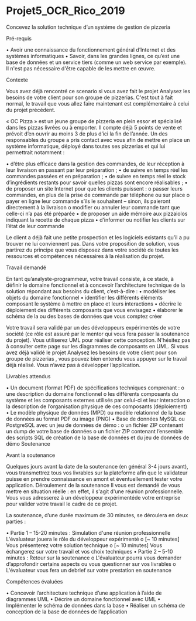 # Projet5_OCR_Rico_2019
Concevez la solution technique d’un système de gestion de pizzeria

Pré-requis

•	Avoir une connaissance du fonctionnement général d’Internet et des systèmes informatiques
•	Savoir, dans les grandes lignes, ce qu’est une base de données et un service tiers (comme un web service par exemple). Il n'est pas nécessaire d'être capable de les mettre en œuvre.

Contexte

Vous avez déjà rencontré ce scenario si vous avez fait le projet Analysez les besoins de votre client pour son groupe de pizzerias. C'est tout à fait normal, le travail que vous allez faire maintenant est complémentaire à celui du projet précédent.

« OC Pizza » est un jeune groupe de pizzeria en plein essor et spécialisé dans les pizzas livrées ou à emporter. Il compte déjà 5 points de vente et prévoit d’en ouvrir au moins 3 de plus d’ici la fin de l’année. Un des responsables du groupe a pris contact avec vous afin de mettre en place un système informatique, déployé dans toutes ses pizzerias et qui lui permettrait notamment :

•	d’être plus efficace dans la gestion des commandes, de leur réception à leur livraison en passant par leur préparation ;
•	de suivre en temps réel les commandes passées et en préparation ;
•	de suivre en temps réel le stock d’ingrédients restants pour savoir quelles pizzas sont encore réalisables ;
•	de proposer un site Internet pour que les clients puissent :
o	passer leurs commandes, en plus de la prise de commande par téléphone ou sur place
o	payer en ligne leur commande s’ils le souhaitent – sinon, ils paieront directement à la livraison
o	modifier ou annuler leur commande tant que celle-ci n’a pas été préparée
•	de proposer un aide mémoire aux pizzaiolos indiquant la recette de chaque pizza
•	d’informer ou notifier les clients sur l’état de leur commande

Le client a déjà fait une petite prospection et les logiciels existants qu’il a pu trouver ne lui conviennent pas.
Dans votre proposition de solution, vous partirez du principe que vous disposez dans votre société de toutes les ressources et compétences nécessaires à la réalisation du projet.

Travail demandé

En tant qu’analyste-programmeur, votre travail consiste, à ce stade, à définir le domaine fonctionnel et à concevoir l’architecture technique de la solution répondant aux besoins du client, c’est-à-dire :
•	modéliser les objets du domaine fonctionnel
•	identifier les différents éléments composant le système à mettre en place et leurs interactions
•	décrire le déploiement des différents composants que vous envisagez
•	élaborer le schéma de la ou des bases de données que vous comptez créer

Votre travail sera validé par un des développeurs expérimentés de votre société (ce rôle est assuré par le mentor qui vous fera passer la soutenance du projet).
Vous utiliserez UML pour réaliser cette conception.
N'hésitez pas à consulter cette  page sur les diagrammes de composants en UML.
Si vous avez déjà validé le projet  Analysez les besoins de votre client pour son groupe de pizzerias , vous pouvez bien entendu vous appuyer sur le travail déjà réalisé.
 Vous n’avez pas à développer l’application.
 
Livrables attendus

•	Un document (format PDF) de spécifications techniques comprenant :
o	une description du domaine fonctionnel
o	les différents composants du système et les composants externes utilisés par celui-ci et leur interaction
o	la description de l’organisation physique de ces composants (déploiement)
•	Le modèle physique de données (MPD) ou modèle relationnel de la base de données au format PDF ou image (PNG)
•	Base de données MySQL ou PostgreSQL avec un jeu de données de démo :
o	un fichier ZIP contenant un dump de votre base de données
o	un fichier ZIP contenant l’ensemble des scripts SQL de création de la base de données et du jeu de données de démo
Soutenance

Avant la soutenance

Quelques jours avant la date de la soutenance (en général 3-4 jours avant), vous transmettrez  tous vos livrables sur la plateforme afin que le validateur puisse en prendre connaissance en amont et éventuellement tester votre application.
Déroulement de la soutenance
Il vous est demandé de vous mettre en situation réelle : en effet, il s'agit d'une réunion professionnelle. Vous vous adresserez à un développeur expérimentéde votre entreprise pour valider votre travail le cadre de ce projet.

La soutenance, d’une durée maximum de 30 minutes, se déroulera en deux parties :

•	Partie 1 – 15-20 minutes : Simulation d'une réunion professionnelle
L'évaluateur jouera le rôle du développeur expérimenté
o	[~ 10 minutes] Vous présenterez votre solution technique
o	[~ 10 minutes] Vous échangerez sur votre travail et vos choix techniques
•	Partie 2 – 5-10 minutes : Retour sur la soutenance
o	L'évaluateur pourra vous demander d’approfondir certains aspects ou vous questionner sur vos livrables
o	L'évaluateur vous fera un debrief sur votre prestation en soutenance
 
Compétences évaluées

•  Concevoir l’architecture technique d’une application à l’aide de diagrammes UML
•  Décrire un domaine fonctionnel avec UML
•  Implémenter le schéma de données dans la base
•  Réaliser un schéma de conception de la base de données de l’application
